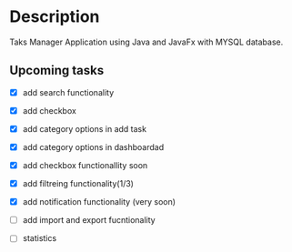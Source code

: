 # Description
 Taks Manager Application using Java and JavaFx with MYSQL database.
 
## Upcoming tasks

- [X] add search functionality 
- [X] add checkbox
- [X] add category options in add task
- [X] add category options in dashboardad
- [X] add checkbox functionallity soon
- [X] add filtreing functionality(1/3) 
- [X] add notification functionality (very soon) 
- [ ] add import and export fucntionality 
- [ ] statistics 

